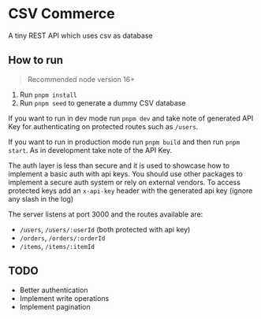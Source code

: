 # CSV Commerce

A tiny REST API which uses csv as database

## How to run

> Recommended node version 16+

1. Run `pnpm install`
2. Run `pnpm seed` to generate a dummy CSV database

If you want to run in dev mode run `pnpm dev` and take note of generated API Key for authenticating on protected routes such as `/users`.

If you want to run in production mode run `pnpm build` and then run `pnpm start`. As in development take note of the API Key.

The auth layer is less than secure and it is used to showcase how to implement a basic auth with api keys. You should use other packages to implement a secure auth system or rely on external vendors. To access protected keys add an `x-api-key` header with the generated api key (ignore any slash in the log)

The server listens at port 3000 and the routes available are:

- `/users`, `/users/:userId` (both protected with api key)
- `/orders`, `/orders/:orderId`
- `/items`, `/items/:itemId`

## TODO

- Better authentication
- Implement write operations
- Implement pagination
